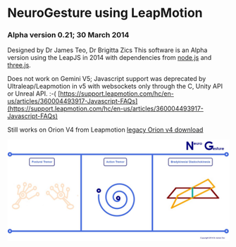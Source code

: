 # NeuroGesture using LeapMotion
### Alpha version 0.21; 30 March 2014

Designed by Dr James Teo, Dr Brigitta Zics 
This software is an Alpha version using the LeapJS in 2014 with dependencies from [node.js](https://github.com/nodejs) and [three.js](https://github.com/mrdoob/three.js/).

Does not work on Gemini V5; Javascript support was deprecated by Ultraleap/Leapmotion in v5 with websockets only through the C, Unity API or Unreal API. :-(
[https://support.leapmotion.com/hc/en-us/articles/360004493917-Javascript-FAQs](https://support.leapmotion.com/hc/en-us/articles/360004493917-Javascript-FAQs)

Still works on Orion V4 from Leapmotion [legacy Orion v4 download](https://developer-archive.leapmotion.com/downloads/external/v4-1-hand-tracking/windows?version=4.1.0)

![screenshot](screenshot_2014.jpg)
